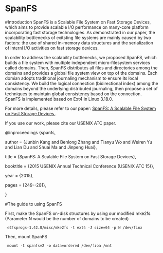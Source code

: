 # SpanFS
#Introduction
SpanFS is a Scalable File System on Fast Storage Devices, which aims to provide scalable I/O performance on many-core platform incorporating fast storage technologies.
As demonstrated in our paper, the scalability bottlenecks of exitsting file systems are mainly caused by two factors: the use of shared in-memory data structures and the serialization of internl I/O activities on fast storage devices.

In order to address the scalability bottlenecks, we proposed SpanFS, which builds a file system with multiple independent micro-filesystem services called domains.
Then, SpanFS distributes all files and directories among the domains and provides a global file system view on top of the domains.
Each domian adopts traditional journaling mechanism to ensure its local consistency.
We build the logical connection (bidirectional index) among the domains beyond the underlying distributed journaling, then propose a set of techniques to maintain global consistency based on the connection.
SpanFS is implemented based on Ext4 in Linux 3.18.0.

For more details, please refer to our paper:
[SpanFS: A Scalable File System on Fast Storage Devices ](https://www.usenix.org/system/files/conference/atc15/atc15-paper-kang.pdf)<bf />.

If you use our work, please cite our USENIX ATC paper.

@inproceedings {spanfs,

author = {Junbin Kang and Benlong Zhang and Tianyu Wo and Weiren Yu and Lian Du and Shuai Ma and Jinpeng Huai},

title = {SpanFS: A Scalable File System on Fast Storage Devices},

booktitle = {2015 USENIX Annual Technical Conference (USENIX ATC 15)},

year = {2015},

pages = {249--261},

}

#The guide to using SpanFS

First, make the SpanFS on-disk structures by using our modified mke2fs (Parameter N would be the number of domains to be created)
     
     e2fsprogs-1.42.8/misc/mke2fs -t ext4 -J size=64 -p N /dev/fioa


Then, mount SpanFS
    
     mount -t spanfsv2 -o data=ordered /dev/fioa /mnt





